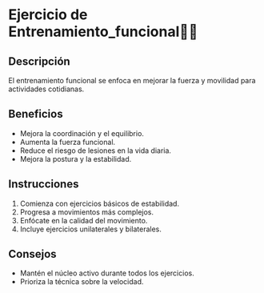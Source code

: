 # Ejercicio de Entrenamiento_funcional🤸‍♀️

## Descripción
El entrenamiento funcional se enfoca en mejorar la fuerza y movilidad para actividades cotidianas.

## Beneficios
- Mejora la coordinación y el equilibrio.
- Aumenta la fuerza funcional.
- Reduce el riesgo de lesiones en la vida diaria.
- Mejora la postura y la estabilidad.

## Instrucciones
1. Comienza con ejercicios básicos de estabilidad.
2. Progresa a movimientos más complejos.
3. Enfócate en la calidad del movimiento.
4. Incluye ejercicios unilaterales y bilaterales.

## Consejos
- Mantén el núcleo activo durante todos los ejercicios.
- Prioriza la técnica sobre la velocidad.

